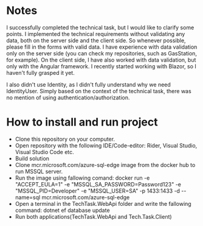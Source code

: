 # Notes

I successfully completed the technical task, but I would like to clarify some points. I implemented the technical requirements without validating any data, both on the server side and the client side. So whenever possible, please fill in the forms with valid data. I have experience with data validation only on the server side (you can check my repositories, such as GasStation, for example). On the client side, I have also worked with data validation, but only with the Angular framework. I recently started working with Blazor, so I haven't fully grasped it yet.

I also didn't use Identity, as I didn't fully understand why we need IdentityUser. Simply based on the context of the technical task, there was no mention of using authentication/authorization.


# How to install and run project

 - Clone this repository on your computer.
 - Open repository with the following IDE/Code-editor: Rider, Visual Studio, Visual Studio Code etc.
 - Build solution
 - Clone mcr.microsoft.com/azure-sql-edge image from the docker hub to run MSSQL server.
 - Run the image using fallowing comand: docker run -e "ACCEPT_EULA=1" -e "MSSQL_SA_PASSWORD=Password123" -e "MSSQL_PID=Developer" -e "MSSQL_USER=SA" -p 1433:1433 -d --name=sql mcr.microsoft.com/azure-sql-edge
 - Open a terminal in the TechTask.WebApi folder and write the fallowing command: dotnet ef database update
 - Run both applications(TechTask.WebApi and Tech.Task.Client)



